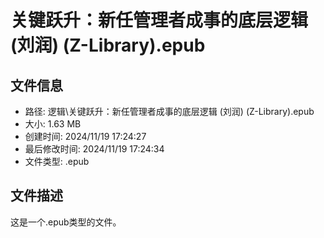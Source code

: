 ﻿# 关键跃升：新任管理者成事的底层逻辑 (刘润) (Z-Library).epub

## 文件信息
- 路径: 逻辑\关键跃升：新任管理者成事的底层逻辑 (刘润) (Z-Library).epub
- 大小: 1.63 MB
- 创建时间: 2024/11/19 17:24:27
- 最后修改时间: 2024/11/19 17:24:34
- 文件类型: .epub

## 文件描述
这是一个.epub类型的文件。

